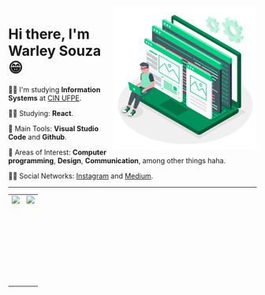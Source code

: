 <img src=".github/developer.png" width="290px" align="right">

# Hi there, I'm Warley Souza 😁


👨‍🎓 I'm studying **Information Systems** at [CIN UFPE](https://portal.cin.ufpe.br/).


👨‍💻 Studying: **React**.

🎒 Main Tools: **Visual Studio Code** and **Github**.

🤩 Areas of Interest: **Computer programming**, **Design**, **Communication**, among other things haha.

🙋‍♂️ Social Networks: [Instagram](https://www.instagram.com/warleys11/) and [Medium](https://medium.com/@warleysoares35).
  
  
---  
<center>
  <table>
    <tr>
        <td><img height="180em" align="left" src="https://github-readme-stats.vercel.app/api?username=warleys14&show_icons=true&theme=dracula&count_private=true" /></td>
        <td> <img height="180em" align="right" src="https://github-readme-stats.vercel.app/api/top-langs/?username=warleys14&layout=compact&langs_count=16&theme=dracula&hide=kotlin,objective-C,swift" /></td>
    </tr>  
  </table>
</center>
